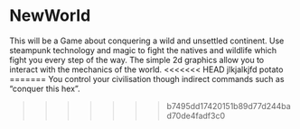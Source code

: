 # NewWorld
This will be a Game about conquering a wild and unsettled continent. Use steampunk technology and magic to fight the natives and wildlife which fight you every step of the way. 
The simple 2d graphics allow you to interact with the mechanics of the world. 
<<<<<<< HEAD
jlkjalkjfd
potato =======
You control your civilisation though indirect commands such as “conquer this hex”. 
>>>>>>> b7495dd17420151b89d77d244bad70de4fadf3c0
